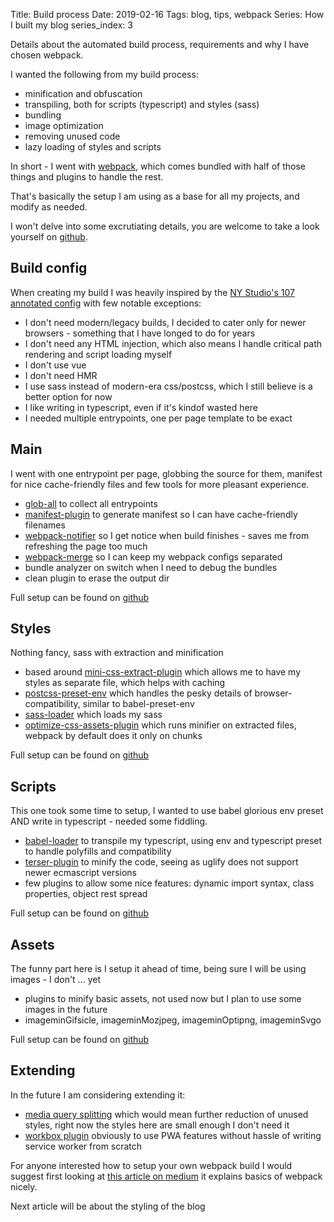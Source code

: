 Title: Build process
Date: 2019-02-16
Tags: blog, tips, webpack
Series: How I built my blog
series_index: 3

Details about the automated build process, requirements and why I have chosen webpack.

<!-- PELICAN_END_SUMMARY -->

I wanted the following from my build process:

* minification and obfuscation
* transpiling, both for scripts (typescript) and styles (sass)
* bundling
* image optimization
* removing unused code
* lazy loading of styles and scripts

In short - I went with [webpack](https://webpack.js.org/), which comes bundled with half of those things and plugins to handle the rest.

That's basically the setup I am using as a base for all my projects, and modify as needed.

I won't delve into some excrutiating details, you are welcome to take a look yourself on [github](https://github.com/adamcupial/wdl/blob/master/webpack.config.js).

## Build config

When creating my build I was heavily inspired by the [NY Studio's 107 annotated config](https://nystudio107.com/blog/an-annotated-webpack-4-config-for-frontend-web-development) with few notable exceptions:

* I don't need modern/legacy builds, I decided to cater only for newer browsers - something that I have longed to do for years
* I don't need any HTML injection, which also means I handle critical path rendering and script loading myself
* I don't use vue
* I don't need HMR
* I use sass instead of modern-era css/postcss, which I still believe is a better option for now
* I like writing in typescript, even if it's kindof wasted here
* I needed multiple entrypoints, one per page template to be exact

## Main

I went with one entrypoint per page, globbing the source for them, manifest for nice cache-friendly files and few tools for more pleasant experience.

* [glob-all](https://www.npmjs.com/package/glob-all) to collect all entrypoints
* [manifest-plugin](https://github.com/danethurber/webpack-manifest-plugin) to generate manifest so I can have cache-friendly filenames
* [webpack-notifier](https://www.npmjs.com/package/webpack-notifier) so I get notice when build finishes - saves me from refreshing the page too much
* [webpack-merge](https://github.com/survivejs/webpack-merge) so I can keep my webpack configs separated
* bundle analyzer on switch when I need to debug the bundles
* clean plugin to erase the output dir

Full setup can be found on [github](https://github.com/adamcupial/wdl/blob/master/webpack.config.js)

## Styles

Nothing fancy, sass with extraction and minification

* based around [mini-css-extract-plugin](https://github.com/webpack-contrib/mini-css-extract-plugin) which allows me
  to have my styles as separate file, which helps with caching
* [postcss-preset-env](https://github.com/csstools/postcss-preset-env) which handles the pesky details of browser-compatibility,
  similar to babel-preset-env
* [sass-loader](https://github.com/webpack-contrib/sass-loader) which loads my sass
* [optimize-css-assets-plugin](https://github.com/NMFR/optimize-css-assets-webpack-plugin) which runs minifier on extracted files,
  webpack by default does it only on chunks

Full setup can be found on [github](https://github.com/adamcupial/wdl/blob/master/webpack/styles.config.js)

## Scripts

This one took some time to setup, I wanted to use babel glorious env preset AND write in typescript - needed some fiddling.

* [babel-loader](https://github.com/babel/babel-loader) to transpile my typescript, using env and typescript preset to handle polyfills and compatibility
* [terser-plugin](https://www.npmjs.com/package/terser-webpack-plugin) to minify the code, seeing as uglify does not support newer ecmascript versions
* few plugins to allow some nice features: dynamic import syntax, class properties, object rest spread

Full setup can be found on [github](https://github.com/adamcupial/wdl/blob/master/webpack/scripts.config.js)

## Assets

The funny part here is I setup it ahead of time, being sure I will be using images - I don't ... yet

* plugins to minify basic assets, not used now but I plan to use some images in the future
* imageminGifsicle, imageminMozjpeg, imageminOptipng, imageminSvgo

Full setup can be found on [github](https://github.com/adamcupial/wdl/blob/master/webpack/assets.config.js)

## Extending

In the future I am considering extending it:
 - [media query splitting](https://github.com/mike-diamond/media-query-splitting-plugin) which would mean further reduction of unused styles, right now the styles here are small enough I don't need it
 - [workbox plugin](https://www.npmjs.com/package/workbox-webpack-plugin) obviously to use PWA features without hassle of writing service worker from scratch

For anyone interested how to setup your own webpack build I would suggest first looking at [this article on medium](https://medium.com/@rajaraodv/webpack-the-confusing-parts-58712f8fcad9) it explains basics of webpack nicely.

Next article will be about the styling of the blog
